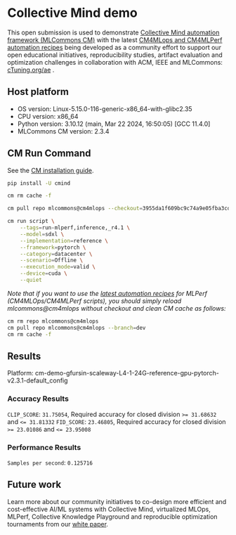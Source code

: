 # Collective Mind demo

This open submission is used to demonstrate [Collective Mind automation framework (MLCommons CM)](https://arxiv.org/abs/2406.16791)
with the latest [CM4MLops and CM4MLPerf automation recipes](https://access.cknowledge.org/playground/?action=scripts)
being developed as a community effort to support our open educational initiatives, reproducibility studies, artifact evaluation and optimization challenges 
in collaboration with ACM, IEEE and MLCommons: [cTuning.org/ae](https://cTuning.org/ae) .

## Host platform

* OS version: Linux-5.15.0-116-generic-x86_64-with-glibc2.35
* CPU version: x86_64
* Python version: 3.10.12 (main, Mar 22 2024, 16:50:05) [GCC 11.4.0]
* MLCommons CM version: 2.3.4

## CM Run Command

See the [CM installation guide](https://access.cknowledge.org/playground/?action=install).

```bash
pip install -U cmind

cm rm cache -f

cm pull repo mlcommons@cm4mlops --checkout=3955da1f609bc9c74a9e05fba3cdf41f78d8f633

cm run script \
	--tags=run-mlperf,inference,_r4.1 \
	--model=sdxl \
	--implementation=reference \
	--framework=pytorch \
	--category=datacenter \
	--scenario=Offline \
	--execution_mode=valid \
	--device=cuda \
	--quiet
```

*Note that if you want to use the [latest automation recipes](https://access.cknowledge.org/playground/?action=scripts) for MLPerf (CM4MLOps/CM4MLPerf scripts),
 you should simply reload mlcommons@cm4mlops without checkout and clean CM cache as follows:*


```bash
cm rm repo mlcommons@cm4mlops
cm pull repo mlcommons@cm4mlops --branch=dev
cm rm cache -f

```

## Results

Platform: cm-demo-gfursin-scaleway-L4-1-24G-reference-gpu-pytorch-v2.3.1-default_config

### Accuracy Results 
`CLIP_SCORE`: `31.75054`, Required accuracy for closed division `>= 31.68632` and `<= 31.81332`
`FID_SCORE`: `23.46805`, Required accuracy for closed division `>= 23.01086` and `<= 23.95008`

### Performance Results 
`Samples per second`: `0.125716`

## Future work

Learn more about our community initiatives to co-design more efficient and cost-effective AI/ML systems with Collective Mind, 
virtualized MLOps, MLPerf, Collective Knowledge Playground and reproducible optimization tournaments 
from our [white paper](https://arxiv.org/abs/2406.16791).
